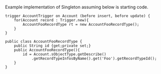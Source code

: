 Example implementation of Singleton assuming below is starting code.

    trigger AccountTrigger on Account (before insert, before update) {
        for(Account record : Trigger.new){
            AccountFooRecordType rt = new AccountFooRecordType();
        }
    }
 

    public class AccountFooRecordType {
        public String id {get;private set;}
        public AccountFooRecordType(){
            id = Account.sObjectType.getDescribe()
                .getRecordTypeInfosByName().get('Foo').getRecordTypeId();
        }
    }
 